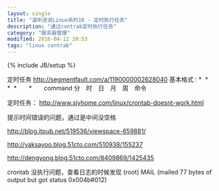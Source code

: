 ```yaml
---
layout: single
title: "道听途说Linux系列16 - 定时执行任务"
description: "通过contrab定时执行任务"
category: "服务器管理"
modified: 2016-04-12 20:53
tags: "linux contrab"
---
```

{% include JB/setup %}



定时任务
http://segmentfault.com/a/1190000002628040
基本格式 :
*  *　　*  *　　\*　　command
分　时　日　月　周　命令


定时任务：
http://www.sjyhome.com/linux/crontab-doesnt-work.html

提示时间错误的问题，通过是中间没空格


http://blog.itpub.net/519536/viewspace-659881/

http://yaksayoo.blog.51cto.com/510938/155237

http://dengyong.blog.51cto.com/8409869/1425435



crontab 没执行问题，查看日志的时候发现
(root) MAIL (mailed 77 bytes of output but got status 0x004b#012)

